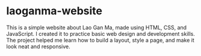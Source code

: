 # laoganma-website
This is a simple website about Lao Gan Ma, made using HTML, CSS, and JavaScript. I created it to practice basic web design and development skills. The project helped me learn how to build a layout, style a page, and make it look neat and responsive.
